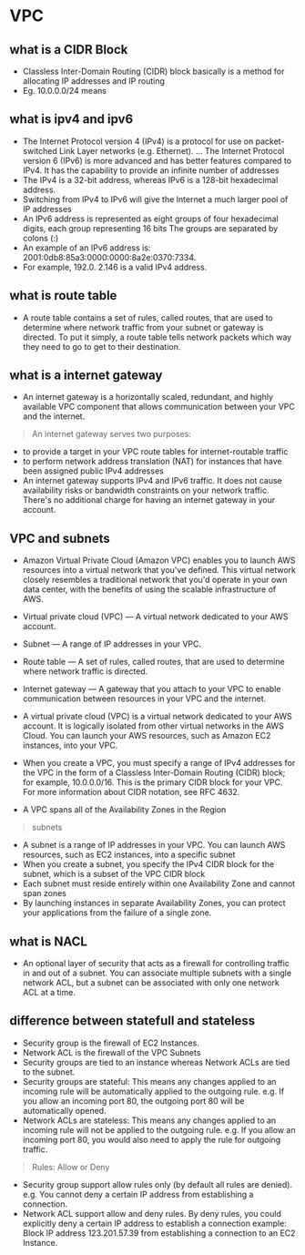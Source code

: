 # VPC
## what is a CIDR Block
- Classless Inter-Domain Routing (CIDR) block basically is a method for allocating IP addresses and IP routing
- Eg. 10.0.0.0/24 means
## what is ipv4 and ipv6
- The Internet Protocol version 4 (IPv4) is a protocol for use on packet-switched Link Layer networks (e.g. Ethernet). ... The Internet Protocol version 6 (IPv6) is more advanced and has better features compared to IPv4. It has the capability to provide an infinite number of addresses
- The IPv4 is a 32-bit address, whereas IPv6 is a 128-bit hexadecimal address.
- Switching from IPv4 to IPv6 will give the Internet a much larger pool of IP addresses
- An IPv6 address is represented as eight groups of four hexadecimal digits, each group representing 16 bits The groups are separated by colons (:)
- An example of an IPv6 address is: 2001:0db8:85a3:0000:0000:8a2e:0370:7334. 
-  For example, 192.0. 2.146 is a valid IPv4 address.

##  what is route table
- A route table contains a set of rules, called routes, that are used to determine where network traffic from your subnet or gateway is directed. To put it simply, a route table tells network packets which way they need to go to get to their destination.

## what is a internet gateway
- An internet gateway is a horizontally scaled, redundant, and highly available VPC component that allows communication between your VPC and the internet.
> An internet gateway serves two purposes:
- to provide a target in your VPC route tables for internet-routable traffic
- to perform network address translation (NAT) for instances that have been assigned public IPv4 addresses
- An internet gateway supports IPv4 and IPv6 traffic. It does not cause availability risks or bandwidth constraints on your network traffic. There's no additional charge for having an internet gateway in your account.

## VPC and subnets
- Amazon Virtual Private Cloud (Amazon VPC) enables you to launch AWS resources into a virtual network that you've defined. This virtual network closely resembles a traditional network that you'd operate in your own data center, with the benefits of using the scalable infrastructure of AWS.
- Virtual private cloud (VPC) — A virtual network dedicated to your AWS account.
- Subnet — A range of IP addresses in your VPC.
- Route table — A set of rules, called routes, that are used to determine where network traffic is directed.
- Internet gateway — A gateway that you attach to your VPC to enable communication between resources in your VPC and the internet.
- A virtual private cloud (VPC) is a virtual network dedicated to your AWS account. It is logically isolated from other virtual networks in the AWS Cloud. You can launch your AWS resources, such as Amazon EC2 instances, into your VPC.

- When you create a VPC, you must specify a range of IPv4 addresses for the VPC in the form of a Classless Inter-Domain Routing (CIDR) block; for example, 10.0.0.0/16. This is the primary CIDR block for your VPC. For more information about CIDR notation, see RFC 4632.

- A VPC spans all of the Availability Zones in the Region
> subnets
- A subnet is a range of IP addresses in your VPC. You can launch AWS resources, such as EC2 instances, into a specific subnet
- When you create a subnet, you specify the IPv4 CIDR block for the subnet, which is a subset of the VPC CIDR block
- Each subnet must reside entirely within one Availability Zone and cannot span zones
- By launching instances in separate Availability Zones, you can protect your applications from the failure of a single zone.
## what is NACL
- An optional layer of security that acts as a firewall for controlling traffic in and out of a subnet. You can associate multiple subnets with a single network ACL, but a subnet can be associated with only one network ACL at a time.
## difference between statefull and stateless
- Security group is the firewall of EC2 Instances.
- Network ACL is the firewall of the VPC Subnets
- Security groups are tied to an instance whereas Network ACLs are tied to the subnet.
- Security groups are stateful: This means any changes applied to an incoming rule will be automatically applied to the outgoing rule. e.g. If you allow an incoming port 80, the outgoing port 80 will be automatically opened.
- Network ACLs are stateless: This means any changes applied to an incoming rule will not be applied to the outgoing rule. e.g. If you allow an incoming port 80, you would also need to apply the rule for outgoing traffic.
> Rules: Allow or Deny
- Security group support allow rules only (by default all rules are denied). e.g. You cannot deny a certain IP address from establishing a connection.
- Network ACL support allow and deny rules. By deny rules, you could explicitly deny a certain IP address to establish a connection example: Block IP address 123.201.57.39 from establishing a connection to an EC2 Instance.

 
